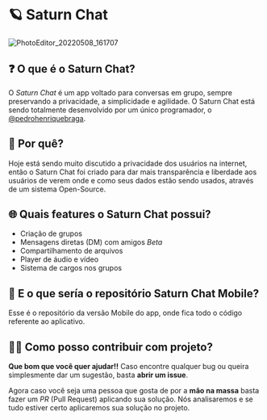 # 🪐 Saturn Chat

![PhotoEditor_20220508_161707](https://user-images.githubusercontent.com/62728884/167312603-b868aede-3521-4f4d-be55-d4a8993484ed.png)

## ❓ O que é o Saturn Chat?

O *Saturn Chat* é um app voltado para conversas em grupo, sempre preservando a privacidade, a simplicidade e agilidade. O Saturn Chat está sendo totalmente desenvolvido por um único programador, o [@pedrohenriquebraga](https://github.com/pedrohenriquebraga).

## 🤔 Por quê?

Hoje está sendo muito discutido a privacidade dos usuários na internet, então o Saturn Chat foi criado para dar mais transparência e liberdade aos usuários de verem onde e como seus dados estão sendo usados, através de um sistema Open-Source.  

## 🌐 Quais features o Saturn Chat possui?

- Criação de grupos
- Mensagens diretas (DM) com amigos *Beta*
- Compartilhamento de arquivos
- Player de áudio e vídeo
- Sistema de cargos nos grupos

## 📱 E o que sería o repositório Saturn Chat Mobile?

Esse é o repositório da versão Mobile do app, onde fica todo o código referente ao aplicativo.

## 👨‍🏭 Como posso contribuir com projeto?

**Que bom que você quer ajudar!!** Caso encontre qualquer bug ou queira simplesmente dar um sugestão, basta **abrir um issue**.

Agora caso você seja uma pessoa que gosta de por a **mão na massa** basta fazer um *PR* (Pull Request) aplicando sua solução. Nós analisaremos e se tudo estiver certo aplicaremos sua solução no projeto.
